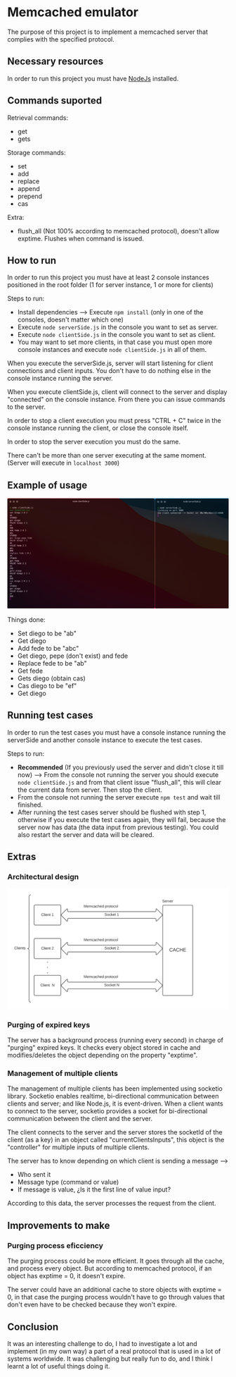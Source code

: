 # Memcached emulator

The purpose of this project is to implement a memcached server that complies with the specified protocol.

## Necessary resources

In order to run this project you must have [NodeJs](https://nodejs.org/es/download/) installed.

## Commands suported

Retrieval commands:
* get
* gets

Storage commands:
* set
* add
* replace
* append
* prepend
* cas

Extra:

* flush_all (Not 100% according to memcached protocol), doesn't allow exptime. Flushes when command is issued.

## How to run

In order to run this project you must have at least 2 console instances positioned in the root folder (1 for server instance, 1 or more for clients)

Steps to run:

* Install dependencies --> Execute `npm install` (only in one of the consoles, doesn't matter which one)
* Execute `node serverSide.js` in the console you want to set as server.
* Execute `node clientSide.js` in the console you want to set as client.
* You may want to set more clients, in that case you must open more console instances and execute `node clientSide.js` in all of them.

When you execute the serverSide.js, server will start listening for client connections and client inputs. You don't have to do nothing else in the console instance running the server.

When you execute clientSide.js, client will connect to the server and display "connected" on the console instance. From there you can issue commands to the server.

In order to stop a client execution you must press "CTRL + C" twice in the console instance running the client, or close the console itself.

In order to stop the server execution you must do the same.

There can't be more than one server executing at the same moment.
(Server will execute in `localhost 3000`)

## Example of usage

![This is a alt text.](/Src/Images/Example.png "This is a example image.")

Things done:

* Set diego to be "ab"
* Get diego
* Add fede to be "abc"
* Get diego, pepe (don't exist) and fede
* Replace fede to be "ab"
* Get fede
* Gets diego (obtain cas)
* Cas diego to be "ef"
* Get diego

## Running test cases

In order to run the test cases you must have a console instance running the serverSide and another console instance to execute the test cases.

Steps to run:

* **Recommended** (If you previously used the server and didn't close it till now) --> From the console not running the server you should execute `node clientSide.js` and from that client issue "flush_all", this will clear the current data from server. Then stop the client.
* From the console not running the server execute `npm test` and wait till finished.
* After running the test cases server should be flushed with step 1, otherwise if you execute the test cases again, they will fail, because the server now has data (the data input from previous testing). You could also restart the server and data will be cleared.

## Extras

### Architectural design

![This is a alt text.](/Src/Images/Diagram.png "This is a diagram image.")

### Purging of expired keys

The server has a background process (running every second) in charge of "purging" expired keys. 
It checks every object stored in cache and modifies/deletes the object depending on the property "exptime".

### Management of multiple clients

The management of multiple clients has been implemented using socketio library.
Socketio enables realtime, bi-directional communication between clients and server; and like Node.js, it is event-driven.
When a client wants to connect to the server, socketio provides a socket for bi-directional communication between the client and the server. 

The client connects to the server and the server stores the socketId of the client (as a key) in an object called "currentClientsInputs", this object is the "controller" for multiple inputs of multiple clients.

The server has to know depending on which client is sending a message --> 

* Who sent it
* Message type (command or value)
* If message is value, ¿Is it the first line of value input?

According to this data, the server processes the request from the client.

## Improvements to make

### Purging process eficciency

The purging process could be more efficient. It goes through all the cache, and process every object.
But according to memcached protocol, if an object has exptime = 0, it doesn't expire.

The server could have an additional cache to store objects with exptime = 0, in that case the purging process wouldn't have to go through values that don't even have to be checked because they won't expire.

## Conclusion

It was an interesting challenge to do, I had to investigate a lot and implement (in my own way) a part of a real protocol that is used in a lot of systems worldwide.
It was challenging but really fun to do, and I think I learnt a lot of useful things doing it.

